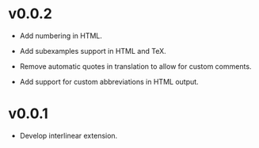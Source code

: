 # v0.0.2

- Add numbering in HTML. 

- Add subexamples support in HTML and TeX.

- Remove automatic quotes in translation to allow for custom comments.

- Add support for custom abbreviations in HTML output.

# v0.0.1

- Develop interlinear extension.